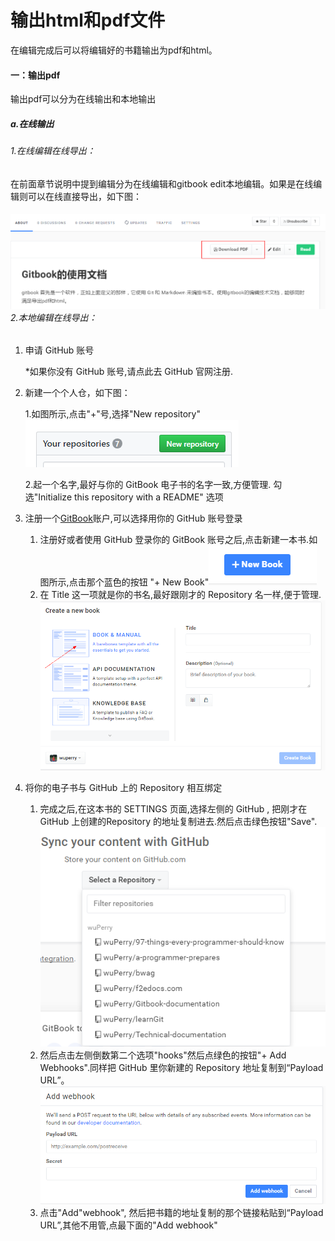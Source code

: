# 输出html和pdf文件

在编辑完成后可以将编辑好的书籍输出为pdf和html。

#### 一：输出pdf

输出pdf可以分为在线输出和本地输出

##### a.在线输出

###### 1.在线编辑在线导出：

在前面章节说明中提到编辑分为在线编辑和gitbook edit本地编辑。如果是在线编辑则可以在线直接导出，如下图：

###### ![](/assets/import6.png)2.本地编辑在线导出：

1. 申请 GitHub 账号

   \*如果你没有 GitHub 账号,请点此去 GitHub 官网注册.

2. 新建一个个人仓，如下图：

   1.如图所示,点击"+"号,选择"New repository"                                                    ![](/assets/import8.png)

   2.起一个名字,最好与你的 GitBook 电子书的名字一致,方便管理. 勾选"Initialize this repository with a README"  选项

3. 注册一个[GitBook](https://www.gitbook.com/)账户,可以选择用你的 GitHub 账号登录  
   1. 注册好或者使用 GitHub 登录你的 GitBook 账号之后,点击新建一本书.如图所示,点击那个蓝色的按钮 "+ New  Book"![](/assets/import.png)  
   2. 在 Title 这一项就是你的书名,最好跟刚才的 Repository 名一样,便于管理.![](/assets/import9.png)

4. 将你的电子书与 GitHub 上的 Repository 相互绑定  
   1. 完成之后,在这本书的 SETTINGS 页面,选择左侧的 GitHub , 把刚才在 GitHub 上创建的Repository 的地址复制进去.然后点击绿色按钮"Save".  
   ![](/assets/import10.png)  
   2. 然后点击左侧倒数第二个选项"hooks"然后点绿色的按钮"+ Add Webhooks".同样把 GitHub 里你新建的 Repository 地址复制到“Payload URL”。  
   ![](/assets/import11.png)
   3. 点击"Add"webhook", 然后把书籍的地址复制的那个链接粘贴到“Payload URL”,其他不用管,点最下面的"Add webhook"




